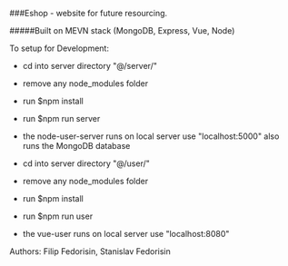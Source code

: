 ###Eshop - website for future resourcing.

#####Built on MEVN stack (MongoDB, Express, Vue, Node)

To setup for Development:

- cd into server directory "@/server/"
- remove any node_modules folder
- run \$npm install
- run \$npm run server
- the node-user-server runs on local server use "localhost:5000"
  also runs the MongoDB database

- cd into server directory "@/user/"
- remove any node_modules folder
- run \$npm install
- run \$npm run user
- the vue-user runs on local server use "localhost:8080"

Authors:
Filip Fedorisin,
Stanislav Fedorisin
